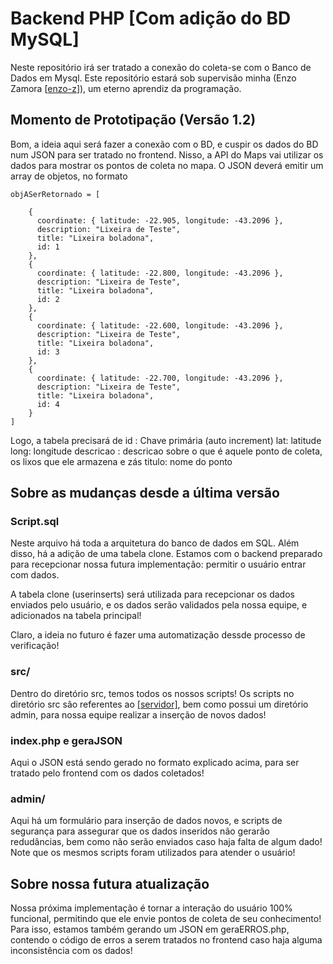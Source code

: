 # Backend PHP [Com adição do BD MySQL]

Neste repositório irá ser tratado a conexão do coleta-se com o Banco de Dados em Mysql.
Este repositório estará sob supervisão minha (Enzo Zamora [[enzo-z](https://github.com/enzo-z)]), um eterno aprendiz da programação.

## Momento de Prototipação (Versão 1.2)

Bom, a ideia aqui será fazer a conexão com o BD, e cuspir os dados do BD num JSON para ser tratado no frontend. Nisso, a API do Maps vai utilizar os dados para mostrar os pontos de coleta no mapa.
O JSON deverá emitir um array de objetos, no formato

    objASerRetornado = [ 
        
        {
          coordinate: { latitude: -22.905, longitude: -43.2096 },
          description: "Lixeira de Teste",
          title: "Lixeira boladona",
          id: 1
        },
        {
          coordinate: { latitude: -22.800, longitude: -43.2096 },
          description: "Lixeira de Teste",
          title: "Lixeira boladona",
          id: 2
        },
        {
          coordinate: { latitude: -22.600, longitude: -43.2096 },
          description: "Lixeira de Teste",
          title: "Lixeira boladona",
          id: 3
        },
        {
          coordinate: { latitude: -22.700, longitude: -43.2096 },
          description: "Lixeira de Teste",
          title: "Lixeira boladona",
          id: 4
        }
    ]

Logo, a tabela precisará de
    id : Chave primária (auto increment)
    lat: latitude
    long: longitude
    descricao : descricao sobre o que é aquele ponto de coleta, os lixos que ele armazena e zás
    titulo: nome do ponto

## Sobre as mudanças desde a última versão

### Script.sql

Neste arquivo há toda a arquitetura do banco de dados em SQL. Além disso, há a adição de uma tabela clone. Estamos com o backend preparado para recepcionar nossa futura implementação: permitir o usuário entrar com dados.

A tabela clone (userinserts) será utilizada para recepcionar os dados enviados pelo usuário, e os dados serão validados pela nossa equipe, e adicionados na tabela principal!

Claro, a ideia no futuro é fazer uma automatização dessde processo de verificação!

### src/

Dentro do diretório src, temos todos os nossos scripts! Os scripts no diretório src são referentes ao [[servidor]](coletase.ueuo.com), bem como possui um diretório admin, para nossa equipe realizar a inserção de novos dados!

### index.php e geraJSON

Aqui o JSON está sendo gerado no formato explicado acima, para ser tratado pelo frontend com os dados coletados!

### admin/

Aqui há um formulário para inserção de dados novos, e scripts de segurança para assegurar que os dados inseridos não gerarão redudâncias, bem como não serão enviados caso haja falta de algum dado! Note que os mesmos scripts foram utilizados para atender o usuário!

## Sobre nossa futura atualização

Nossa próxima implementação é tornar a interação do usuário 100% funcional, permitindo que ele envie pontos de coleta de seu conhecimento! Para isso, estamos também gerando um JSON em geraERROS.php, contendo o código de erros a serem tratados no frontend caso haja alguma inconsistência com os dados!
